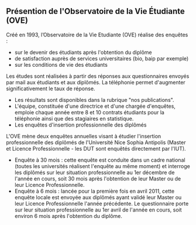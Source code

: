 
## Présention de l'Observatoire de la Vie Étudiante (OVE) ##

Créé en 1993, l’Observatoire de la Vie Etudiante (OVE) réalise des enquêtes :

* sur le devenir des étudiants après l'obtention du diplôme
* de satisfaction auprès de services universitaires (bio, baip par exemple)
* sur les conditions de vie des étudiants

Les études sont réalisées à partir des réponses aux questionnaires envoyés par mail aux étudiants et aux diplômés. La téléphonie permet d'augmenter significativement le taux de réponse.
* Les résultats sont disponibles dans la rubrique "nos publications".
* L'équipe, constituée d'une directrice et d'une chargée d'enquêtes, emploie chaque année entre 8 et 10 contrats étudiants pour la téléphonie ainsi que des stagiaires en statistique.
* Les enquêtes d'insertion professionnelle des diplômés

L'OVE mène deux enquêtes annuelles visant à étudier l'insertion professionnelle des diplômés de l'Université Nice Sophia Antipolis (Master et Licence Professionnelle - les DUT sont enquêtés directement par l'IUT).
* Enquête à 30 mois : cette enquête est conduite dans un cadre national (toutes les universités réalisent l'enquête au même moment) et interroge les diplômés sur leur situation professionnelle au 1er décembre de l'année en cours, soit 30 mois après l'obtention de leur Master ou de leur Licence Professionnelle.
* Enquête à 6 mois : lancée pour la première fois en avril 2011, cette enquête locale est envoyée aux diplômés ayant validé leur Master ou leur Licence Professionnelle l'année précédente. Le questionnaire porte sur leur situation professionnelle au 1er avril de l'année en cours, soit environ 6 mois après l'obtention du diplôme.



